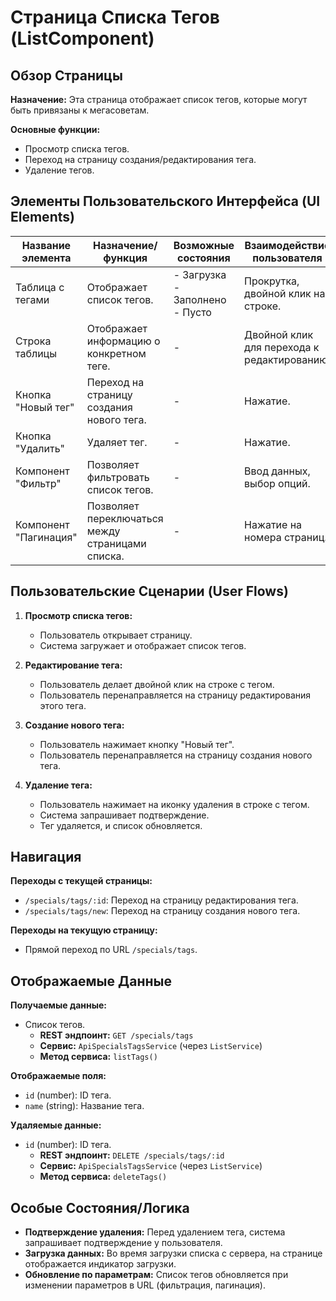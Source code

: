 # Страница Списка Тегов (ListComponent)

## Обзор Страницы

**Назначение:** Эта страница отображает список тегов, которые могут быть привязаны к мегасоветам.

**Основные функции:**
-   Просмотр списка тегов.
-   Переход на страницу создания/редактирования тега.
-   Удаление тегов.

## Элементы Пользовательского Интерфейса (UI Elements)

| Название элемента | Назначение/функция | Возможные состояния | Взаимодействие пользователя |
| --- | --- | --- | --- |
| Таблица с тегами | Отображает список тегов. | - Загрузка<br>- Заполнено<br>- Пусто | Прокрутка, двойной клик на строке. |
| Строка таблицы | Отображает информацию о конкретном теге. | - | Двойной клик для перехода к редактированию. |
| Кнопка "Новый тег" | Переход на страницу создания нового тега. | - | Нажатие. |
| Кнопка "Удалить" | Удаляет тег. | - | Нажатие. |
| Компонент "Фильтр" | Позволяет фильтровать список тегов. | - | Ввод данных, выбор опций. |
| Компонент "Пагинация" | Позволяет переключаться между страницами списка. | - | Нажатие на номера страниц. |

## Пользовательские Сценарии (User Flows)

1.  **Просмотр списка тегов:**
    -   Пользователь открывает страницу.
    -   Система загружает и отображает список тегов.

2.  **Редактирование тега:**
    -   Пользователь делает двойной клик на строке с тегом.
    -   Пользователь перенаправляется на страницу редактирования этого тега.

3.  **Создание нового тега:**
    -   Пользователь нажимает кнопку "Новый тег".
    -   Пользователь перенаправляется на страницу создания нового тега.

4.  **Удаление тега:**
    -   Пользователь нажимает на иконку удаления в строке с тегом.
    -   Система запрашивает подтверждение.
    -   Тег удаляется, и список обновляется.

## Навигация

**Переходы с текущей страницы:**
-   `/specials/tags/:id`: Переход на страницу редактирования тега.
-   `/specials/tags/new`: Переход на страницу создания нового тега.

**Переходы на текущую страницу:**
-   Прямой переход по URL `/specials/tags`.

## Отображаемые Данные

**Получаемые данные:**
-   Список тегов.
    -   **REST эндпоинт:** `GET /specials/tags`
    -   **Сервис:** `ApiSpecialsTagsService` (через `ListService`)
    -   **Метод сервиса:** `listTags()`

**Отображаемые поля:**
-   `id` (number): ID тега.
-   `name` (string): Название тега.

**Удаляемые данные:**
-   `id` (number): ID тега.
    -   **REST эндпоинт:** `DELETE /specials/tags/:id`
    -   **Сервис:** `ApiSpecialsTagsService` (через `ListService`)
    -   **Метод сервиса:** `deleteTags()`

## Особые Состояния/Логика

-   **Подтверждение удаления:** Перед удалением тега, система запрашивает подтверждение у пользователя.
-   **Загрузка данных:** Во время загрузки списка с сервера, на странице отображается индикатор загрузки.
-   **Обновление по параметрам:** Список тегов обновляется при изменении параметров в URL (фильтрация, пагинация).
